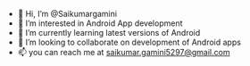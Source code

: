- 👋 Hi, I’m @Saikumargamini
- 👀 I’m interested in Android App development
- 🌱 I’m currently learning latest versions of Android
- 💞️ I’m looking to collaborate on development of Android apps
- 📫 you can reach me at saikumar.gamini5297@gmail.com

<!---
Saikumargamini/Saikumargamini is a ✨ special ✨ repository because its `README.md` (this file) appears on your GitHub profile.
You can click the Preview link to take a look at your changes.
--->

